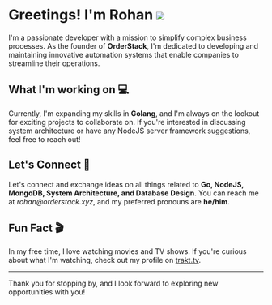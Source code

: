 # Greetings! I'm Rohan ![](https://komarev.com/ghpvc/?username=rohandhamapurkar&color=blueviolet)

I'm a passionate developer with a mission to simplify complex business processes. As the founder of **OrderStack**, I'm dedicated to developing and maintaining innovative automation systems that enable companies to streamline their operations.

## What I'm working on 💻

Currently, I'm expanding my skills in **Golang**, and I'm always on the lookout for exciting projects to collaborate on. If you're interested in discussing system architecture or have any NodeJS server framework suggestions, feel free to reach out!

## Let's Connect 🤝

Let's connect and exchange ideas on all things related to **Go, NodeJS, MongoDB, System Architecture, and Database Design**. You can reach me at _rohan@orderstack.xyz_, and my preferred pronouns are **he/him**.

## Fun Fact 🎬

In my free time, I love watching movies and TV shows. If you're curious about what I'm watching, check out my profile on [trakt.tv](https://www.trakt.tv).

---

Thank you for stopping by, and I look forward to exploring new opportunities with you!

